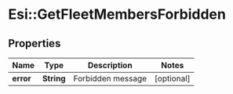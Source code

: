 # Esi::GetFleetMembersForbidden

## Properties
Name | Type | Description | Notes
------------ | ------------- | ------------- | -------------
**error** | **String** | Forbidden message | [optional] 


